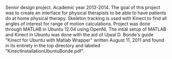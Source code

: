 Senior design project. Academic year 2013-2014.
The goal of this project was to create an interface for physical therapists to be able to have patients do at home physical therapy.
Skeleton tracking is used with Kinect to find all angles of interest for range of motion calculations.
Project was done through MATLAB in Ubuntu 12.04 using OpenNI. 
The intial setup of MATLAB and Kinect in Ubuntu was done with the aid of Ujwal D. Bonde's guide "Kinect for Ubuntu with Matlab Wrapper" written August 11, 2011 and found in its entirety in the top directory and labeled "KinectInstallationUbuntuBonde.pdf".
